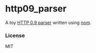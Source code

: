 # http09_parser

A toy [HTTP 0.9 parser](https://www.w3.org/Protocols/HTTP/AsImplemented.html) written using [nom](https://github.com/Geal/nom).

### License

MIT
